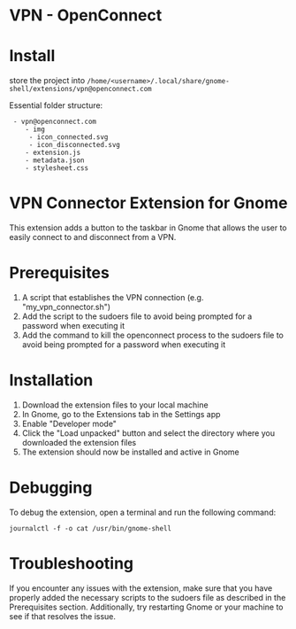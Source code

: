# VPN - OpenConnect

# Install
store the project into `/home/<username>/.local/share/gnome-shell/extensions/vpn@openconnect.com`


Essential folder structure:
```
 - vpn@openconnect.com
    - img
     - icon_connected.svg
     - icon_disconnected.svg
    - extension.js
    - metadata.json
    - stylesheet.css
```

# VPN Connector Extension for Gnome
This extension adds a button to the taskbar in Gnome that allows the user to easily connect to and disconnect from a VPN.

# Prerequisites
 1. A script that establishes the VPN connection (e.g. "my_vpn_connector.sh")
 1. Add the script to the sudoers file to avoid being prompted for a password when executing it
 1. Add the command to kill the openconnect process to the sudoers file to avoid being prompted for a password when executing it

# Installation
 1. Download the extension files to your local machine
 1. In Gnome, go to the Extensions tab in the Settings app
 1. Enable "Developer mode"
 1. Click the "Load unpacked" button and select the directory where you downloaded the extension files
 1. The extension should now be installed and active in Gnome

# Debugging
To debug the extension, open a terminal and run the following command:
```shell
journalctl -f -o cat /usr/bin/gnome-shell
```
# Troubleshooting
If you encounter any issues with the extension, make sure that you have properly added the necessary scripts to the sudoers file as described in the Prerequisites section. Additionally, try restarting Gnome or your machine to see if that resolves the issue.